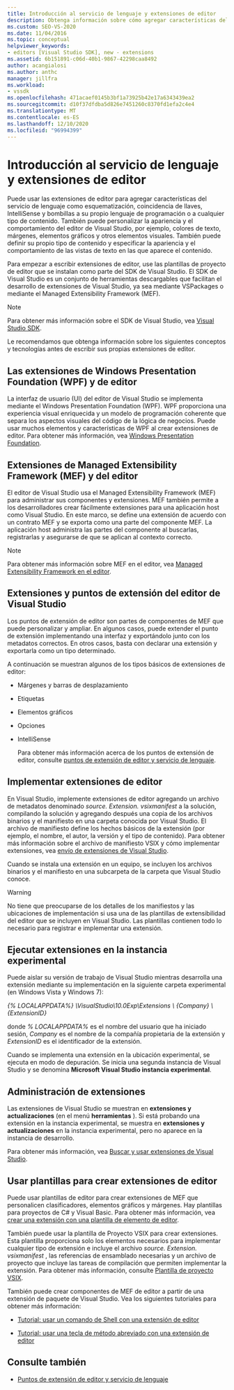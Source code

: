 ```yaml
---
title: Introducción al servicio de lenguaje y extensiones de editor
description: Obtenga información sobre cómo agregar características del servicio de lenguaje a cualquier tipo de contenido y personalizar la apariencia y el comportamiento del editor de Visual Studio.
ms.custom: SEO-VS-2020
ms.date: 11/04/2016
ms.topic: conceptual
helpviewer_keywords:
- editors [Visual Studio SDK], new - extensions
ms.assetid: 6b151891-c06d-40b1-9867-42298caa8492
author: acangialosi
ms.author: anthc
manager: jillfra
ms.workload:
- vssdk
ms.openlocfilehash: 471acaef0145b3bf1a73925b42e17a6343439ea2
ms.sourcegitcommit: d10f37dfdba5d826e7451260c8370fd1efa2c4e4
ms.translationtype: MT
ms.contentlocale: es-ES
ms.lasthandoff: 12/10/2020
ms.locfileid: "96994399"
---
```

# <a name="get-started-with-language-service-and-editor-extensions"></a>Introducción al servicio de lenguaje y extensiones de editor

Puede usar las extensiones de editor para agregar características del servicio de lenguaje como esquematización, coincidencia de llaves, IntelliSense y bombillas a su propio lenguaje de programación o a cualquier tipo de contenido. También puede personalizar la apariencia y el comportamiento del editor de Visual Studio, por ejemplo, colores de texto, márgenes, elementos gráficos y otros elementos visuales. También puede definir su propio tipo de contenido y especificar la apariencia y el comportamiento de las vistas de texto en las que aparece el contenido.

 Para empezar a escribir extensiones de editor, use las plantillas de proyecto de editor que se instalan como parte del SDK de Visual Studio. El SDK de Visual Studio es un conjunto de herramientas descargables que facilitan el desarrollo de extensiones de Visual Studio, ya sea mediante VSPackages o mediante el Managed Extensibility Framework (MEF).

> [!NOTE]
> Para obtener más información sobre el SDK de Visual Studio, vea [Visual Studio SDK](../extensibility/visual-studio-sdk.md).

 Le recomendamos que obtenga información sobre los siguientes conceptos y tecnologías antes de escribir sus propias extensiones de editor.

## <a name="the-windows-presentation-foundation-wpf-and-editor-extensions"></a>Las extensiones de Windows Presentation Foundation (WPF) y de editor

 La interfaz de usuario (UI) del editor de Visual Studio se implementa mediante el Windows Presentation Foundation (WPF). WPF proporciona una experiencia visual enriquecida y un modelo de programación coherente que separa los aspectos visuales del código de la lógica de negocios. Puede usar muchos elementos y características de WPF al crear extensiones de editor. Para obtener más información, vea [Windows Presentation Foundation](/dotnet/framework/wpf/index).

## <a name="the-managed-extensibility-framework-mef-and-editor-extensions"></a>Extensiones de Managed Extensibility Framework (MEF) y del editor

 El editor de Visual Studio usa el Managed Extensibility Framework (MEF) para administrar sus componentes y extensiones. MEF también permite a los desarrolladores crear fácilmente extensiones para una aplicación host como Visual Studio. En este marco, se define una extensión de acuerdo con un contrato MEF y se exporta como una parte del componente MEF. La aplicación host administra las partes del componente al buscarlas, registrarlas y asegurarse de que se aplican al contexto correcto.

> [!NOTE]
> Para obtener más información sobre MEF en el editor, vea [Managed Extensibility Framework en el editor](../extensibility/managed-extensibility-framework-in-the-editor.md).

## <a name="visual-studio-editor-extension-points-and-extensions"></a>Extensiones y puntos de extensión del editor de Visual Studio

 Los puntos de extensión de editor son partes de componentes de MEF que puede personalizar y ampliar. En algunos casos, puede extender el punto de extensión implementando una interfaz y exportándolo junto con los metadatos correctos. En otros casos, basta con declarar una extensión y exportarla como un tipo determinado.

 A continuación se muestran algunos de los tipos básicos de extensiones de editor:

- Márgenes y barras de desplazamiento

- Etiquetas

- Elementos gráficos

- Opciones

- IntelliSense

  Para obtener más información acerca de los puntos de extensión de editor, consulte [puntos de extensión de editor y servicio de lenguaje](../extensibility/language-service-and-editor-extension-points.md).

## <a name="deploying-editor-extensions"></a>Implementar extensiones de editor

 En Visual Studio, implemente extensiones de editor agregando un archivo de metadatos denominado *source. Extension. vsixmanifest* a la solución, compilando la solución y agregando después una copia de los archivos binarios y el manifiesto en una carpeta conocida por Visual Studio. El archivo de manifiesto define los hechos básicos de la extensión (por ejemplo, el nombre, el autor, la versión y el tipo de contenido). Para obtener más información sobre el archivo de manifiesto VSIX y cómo implementar extensiones, vea [envío de extensiones de Visual Studio](../extensibility/shipping-visual-studio-extensions.md).

 Cuando se instala una extensión en un equipo, se incluyen los archivos binarios y el manifiesto en una subcarpeta de la carpeta que Visual Studio conoce.

> [!WARNING]
> No tiene que preocuparse de los detalles de los manifiestos y las ubicaciones de implementación si usa una de las plantillas de extensibilidad del editor que se incluyen en Visual Studio. Las plantillas contienen todo lo necesario para registrar e implementar una extensión.

## <a name="run-extensions-in-the-experimental-instance"></a>Ejecutar extensiones en la instancia experimental

 Puede aislar su versión de trabajo de Visual Studio mientras desarrolla una extensión mediante su implementación en la siguiente carpeta experimental (en Windows Vista y Windows 7):

 *{% LOCALAPPDATA%} \VisualStudio\10.0Exp\Extensions \\ {Company} \\ {ExtensionID}*

 donde *% LOCALAPPDATA%* es el nombre del usuario que ha iniciado sesión, *Company* es el nombre de la compañía propietaria de la extensión y *ExtensionID* es el identificador de la extensión.

 Cuando se implementa una extensión en la ubicación experimental, se ejecuta en modo de depuración. Se inicia una segunda instancia de Visual Studio y se denomina **Microsoft Visual Studio instancia experimental**.

## <a name="manage-extensions"></a>Administración de extensiones

 Las extensiones de Visual Studio se muestran en **extensiones y actualizaciones** (en el menú **herramientas** ). Si está probando una extensión en la instancia experimental, se muestra en **extensiones y actualizaciones** en la instancia experimental, pero no aparece en la instancia de desarrollo.

 Para obtener más información, vea [Buscar y usar extensiones de Visual Studio](../ide/finding-and-using-visual-studio-extensions.md).

## <a name="use-templates-to-create-editor-extensions"></a>Usar plantillas para crear extensiones de editor

 Puede usar plantillas de editor para crear extensiones de MEF que personalicen clasificadores, elementos gráficos y márgenes. Hay plantillas para proyectos de C# y Visual Basic. Para obtener más información, vea [crear una extensión con una plantilla de elemento de editor](../extensibility/creating-an-extension-with-an-editor-item-template.md).

 También puede usar la plantilla de Proyecto VSIX para crear extensiones. Esta plantilla proporciona solo los elementos necesarios para implementar cualquier tipo de extensión e incluye el archivo *source. Extension. vsixmanifest* , las referencias de ensamblado necesarias y un archivo de proyecto que incluye las tareas de compilación que permiten implementar la extensión. Para obtener más información, consulte [Plantilla de proyecto VSIX](../extensibility/vsix-project-template.md).

 También puede crear componentes de MEF de editor a partir de una extensión de paquete de Visual Studio. Vea los siguientes tutoriales para obtener más información:

- [Tutorial: usar un comando de Shell con una extensión de editor](../extensibility/walkthrough-using-a-shell-command-with-an-editor-extension.md)

- [Tutorial: usar una tecla de método abreviado con una extensión de editor](../extensibility/walkthrough-using-a-shortcut-key-with-an-editor-extension.md)

## <a name="see-also"></a>Consulte también

- [Puntos de extensión de editor y servicio de lenguaje](../extensibility/language-service-and-editor-extension-points.md)
